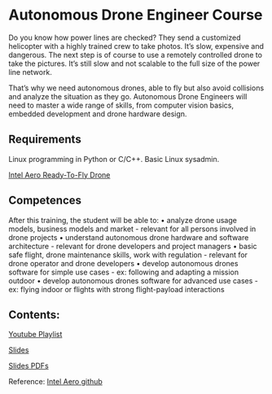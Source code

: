# Autonomous Drone Engineer Course

Do you know how power lines are checked? They send a customized helicopter with a highly trained crew to take photos. It’s slow, expensive and dangerous. The next step is of course to use a remotely controlled drone to take the pictures. It’s still slow and not scalable to the full size of the power line network.

That’s why we need autonomous drones, able to fly but also avoid collisions and analyze the situation as they go. Autonomous Drone Engineers will need to master a wide range of skills, from computer vision basics, embedded development and drone hardware design.

## Requirements
Linux programming in Python or C/C++. Basic Linux sysadmin.

[Intel Aero Ready-To-Fly Drone](http://intel.com/aero)

## Competences

After this training, the student will be able to:
•	analyze drone usage models, business models and market - relevant for all persons involved in drone projects
•	understand autonomous drone hardware and software architecture - relevant for drone developers and project managers
•	basic safe flight, drone maintenance skills, work with regulation - relevant for drone operator and drone developers
•	develop autonomous drones software for simple use cases - ex: following and adapting a mission outdoor
•	develop autonomous drones software for advanced use cases - ex: flying indoor or flights with strong flight-payload interactions

## Contents:

[Youtube Playlist](https://www.youtube.com/playlist?list=PLTQSXsG86pGfyZm5ac6-ZtQsEniUJIE9o)

[Slides](pptx)

[Slides PDFs](pdf)

Reference: [Intel Aero github](http://github.com/intel-aero/meta-intel-aero/wiki)
